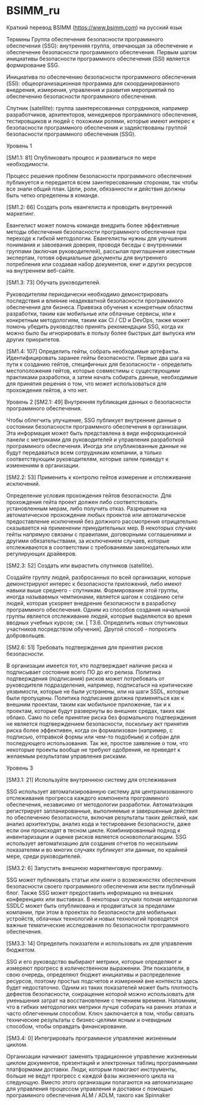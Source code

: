 # BSIMM_ru
Краткий перевод BSIMM (https://www.bsimm.com) на русский язык

Термины
Группа обеспечения безопасности программного обеспечения (SSG):  внутренняя группа, отвечающая за обеспечение и обеспечение безопасности программного обеспечения. Первым шагом инициативы безопасности программного обеспечения (SSI) является формирование SSG.

Инициатива по обеспечению безопасности программного обеспечения (SSI):  общеорганизационная программа для скоординированного внедрения, измерения, управления и развития мероприятий по обеспечению безопасности программного обеспечения.

Спутник (satellite):  группа заинтересованных сотрудников, например разработчиков, архитекторов, менеджеров программного обеспечения, тестировщиков и людей с похожими ролями, которые имеют интерес к безопасности программного обеспечения и задействованы группой безопасности программного обеспечения (SSG).


Уровень 1

[SM1.1: 81] Опубликовать процесс и развиваться по мере необходимости.

Процесс решения проблем безопасности программного обеспечения публикуется и передается всем заинтересованным сторонам, так чтобы все знали общий план. Цели, роли, обязанности и действия должны быть четко определены в команде.

[SM1.2: 66] Создать роль евангелиста и проводить внутренний маркетинг.

Евангелист может помочь команде внедрить более эффективные методы обеспечения безопасности программного обеспечения при переходе к гибкой методологии. Евангелисты нужны для улучшения понимания и завоевания доверия, проводя беседы с внутренними группами (включая руководителей), рассылая приглашения известным экспертам, готовя официальные документы для внутреннего потребления или создавая набор документов, книг и других ресурсов на внутреннем веб-сайте.

[SM1.3: 73] Обучать руководителей.

Руководителям периодически необходимо демонстрировать последствия и влияние неадекватной безопасности программного обеспечения для бизнеса. Привязка обучения к конкретным областям разработки, таким как мобильные или облачные сервисы, или к конкретным методологиям, таким как CI / CD и DevOps, также может помочь убедить руководство принять рекомендации SSG, когда их можно было бы игнорировать в пользу более быстрых дат выпуска или других приоритетов.

[SM1.4: 107] Определить гейты, собрать необходимые артефакты.
Идентифицировать заранее гейты безопасности.  Первые два шага на пути к созданию гейтов, специфичных для безопасности - определить местоположения гейтов, которые совместимы с существующими практиками разработки, а затем начать собирать данные, необходимые для принятия решения о том, что может использоваться для прохождения гейтов, а что нет. 

Уровень 2
[SM2.1: 49] Внутренняя публикация данных о безопасности программного обеспечения.

Чтобы облегчить улучшение, SSG публикует внутренние данные о состоянии безопасности программного обеспечения в организации. Эта информация может быть представлена ​​в виде информационной панели с метриками для руководителей и управления разработкой программного обеспечения. Иногда эти опубликованные данные не будут передаваться всем сотрудникам компании, а только соответствующим руководителям, которые затем приведут к изменениям в организации. 

[SM2.2: 53] Применить к контролю гейтов измерение и отслеживание исключений.

Определение условия прохождения гейтов безопасности. Для прохождения гейта проект должен либо соответствовать установленным мерам, либо получить отказ. Разрешение на автоматическое прохождение любых проектов или автоматическое предоставление исключений без должного рассмотрения отрицательно сказывается на применении принудительных мер. В некоторых случаях гейты напрямую связаны с правилами, договорными соглашениями и другими обязательствами, за исключением случаев, которые отслеживаются в соответствии с требованиями законодательных или регулирующих драйверов.

[SM2.3: 52] Создать или вырастить спутников (satellite).

Создайте группу людей, разбросанных по всей организации, которые демонстрируют интерес к безопасности приложений, либо имеют навыки  выше среднего - спутникам. Формирование этой группы, иногда называемых чемпионами, является шагом к созданию сети людей, которая ускоряет внедрение безопасности в разработку программного обеспечения. Одним из способов создания начальной группы является отслеживание людей, которые выделяются во время вводных учебных курсов; см. [ T3.6. Определить новых спутниковых участников посредством обучения]. Другой способ - попросить добровольцев.

[SM2.6: 51] Требовать подтверждения для принятия рисков безопасности.

В организации имеется тот, кто подтверждает наличие риска и  подписывает состояние всего ПО до его релиза. Политика подтверждения (подписания) рисков может потребовать от руководителя подразделения, например, подписаться на критические уязвимости, которые не были устранены, или на шаги SSDL, которые были пропущены. Политика подписания должна применяться как к внешним проектам, таким как мобильное приложение, так и к проектам, которые будут развернуты во внешних средах, таких как облако. Само по себе принятие риска без формального подтверждения не является подтверждением безопасности, поскольку акт принятия риска более эффективен, когда он формализован (например, с подписью, отправкой формы или чем-то подобным) и собран для последующего использования. Так же, простое заявление о том, что некоторые проекты вообще не требуют одобрения, не приведет к желаемым результатам управления рисками.

Уровень 3

[SM3.1: 21] Используйте внутреннюю систему для отслеживания

SSG использует автоматизированную систему для централизованного отслеживания прогресса каждого компонента программного обеспечения, независимо от методологии разработки. Автоматизация регистрирует запланированные, выполняемые и завершенные действия по обеспечению безопасности, включая результаты таких действий, как анализ архитектуры, анализ кода и тестирование безопасности, даже если они происходят в тесном цикле. Комбинированный подход к инвентаризации и оценке рисков является основополагающим. SSG использует автоматизацию для создания отчетов по нескольким показателям и во многих случаях публикует эти данные, по крайней мере, среди руководителей.

[SM3.2: 6] Запустить внешнюю маркетинговую программу.

SSG может публиковать статьи или книги о возможностях обеспечения безопасности своего программного обеспечения или вести публичный блог. Также SSG может предоставить информацию на внешних конференциях или выставках. В некоторых случаях полная методология SSDLС может быть опубликована и продвигаться за пределами компании, при этом в проектах по безопасности для мобильных устройств, облачных технологий и новых технологий проводятся важные тематические исследования по безопасности программного обеспечения. 

[SM3.3: 14] Определить показатели и использовать их для управления бюджетом.

SSG и его руководство выбирают метрики, которые определяют и измеряют прогресс в количественном выражении. Эти показатели, в свою очередь, определяют бюджет инициативы и распределение ресурсов, поэтому простых подсчетов и измерений вне контекста здесь будет недостаточно. Одним из таких показателей может быть плотность дефектов безопасности, сокращение которой можно использовать для уменьшения затрат на восстановление с течением времени. Напомним, что в гибких методологиях метрики лучше собирать на ранних этапах и часто облегченным способом. Ключ заключается в том, чтобы связать технические результаты с бизнес-целями ясным и очевидным способом, чтобы оправдать финансирование. 

[SM3.4: 0] Интегрировать программное управление жизненным циклом.

Организации начинают заменять традиционное управление жизненным циклом документов, презентаций и электронных таблиц программными платформами доставки. Люди, которым помогают инструменты, больше не ведут прогресс с каждой фазы жизненного цикла на следующую. Вместо этого организации полагаются на автоматизацию для управления процессом управления и доставки с помощью программного обеспечения ALM / ADLM, такого как Spinnaker

